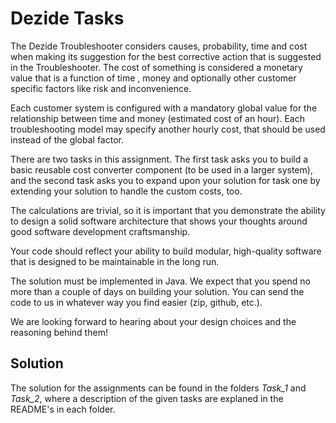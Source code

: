 # Dezide Tasks

The Dezide Troubleshooter considers causes, probability, time and cost when making its
suggestion for the best corrective action that is suggested in the Troubleshooter. The cost of
something is considered a monetary value that is a function of time , money and optionally
other customer specific factors like risk and inconvenience.

Each customer system is configured with a mandatory global value for the relationship
between time and money (estimated cost of an hour). Each troubleshooting model may
specify another hourly cost, that should be used instead of the global factor.

There are two tasks in this assignment. The first task asks you to build a basic reusable cost
converter component (to be used in a larger system), and the second task asks you to
expand upon your solution for task one by extending your solution to handle the custom
costs, too.

The calculations are trivial, so it is important that you demonstrate the ability to design a
solid software architecture that shows your thoughts around good software development
craftsmanship.

Your code should reflect your ability to build modular, high-quality software that is designed
to be maintainable in the long run.

The solution must be implemented in Java. We expect that you spend no more than a
couple of days on building your solution. You can send the code to us in whatever way you
find easier (zip, github, etc.).

We are looking forward to hearing about your design choices and the reasoning behind
them!

## Solution
The solution for the assignments can be found in the folders *Task_1* and *Task_2*, where a description of the given tasks are explaned in the README's in each folder.